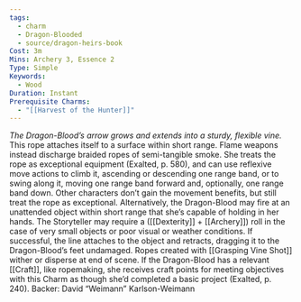 ```yaml
---
tags:
  - charm
  - Dragon-Blooded
  - source/dragon-heirs-book
Cost: 3m
Mins: Archery 3, Essence 2
Type: Simple
Keywords:
  - Wood
Duration: Instant
Prerequisite Charms:
  - "[[Harvest of the Hunter]]"
---
```

*The Dragon-Blood’s arrow grows and extends into a sturdy, flexible vine.*
This rope attaches itself to a surface within short range. Flame weapons instead discharge braided ropes of semi-tangible smoke. She treats the rope as exceptional equipment (Exalted, p. 580), and can use reflexive move actions to climb it, ascending or descending one range band, or to swing along it, moving one range band forward and, optionally, one range band down. Other characters don’t gain the movement benefits, but still treat the rope as exceptional.
Alternatively, the Dragon-Blood may fire at an unattended object within short range that she’s capable of holding in her hands. The Storyteller may require a ([[Dexterity]] + [[Archery]]) roll in the case of very small objects or poor visual or weather conditions. If successful, the line attaches to the object and retracts, dragging it to the Dragon-Blood’s feet undamaged.
Ropes created with [[Grasping Vine Shot]] wither or disperse at end of scene. If the Dragon-Blood has a relevant [[Craft]], like ropemaking, she receives craft points for meeting objectives with this Charm as though she’d completed a basic project (Exalted, p. 240).
Backer: David “Weimann” Karlson-Weimann